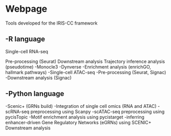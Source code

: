 # Webpage
Tools developed for the IRIS-CC framework

-R language
-
Single-cell RNA-seq

  Pre-processing (Seurat)
  Downstream analysis
    Trajectory inference analysis (pseudotime)
      -Monocle3
      -Dynverse
    -Enrichment analysis (enrichGO, hallmark pathways)
-Single-cell ATAC-seq
  -Pre-processing (Seurat, Signac)
  -Downstream analysis (Signac)


-Python language
-
-Scenic+ (GRNs build)
  -Integration of single cell omics (RNA and ATAC)
    -scRNA-seq preprocessing using Scanpy
    -scATAC-seq preprocessing using pycisTopic
    -Motif enrichment analysis using pycistarget
    -inferring enhancer-driven Gene Regulatory Networks (eGRNs) using SCENIC+
Downstream analysis

